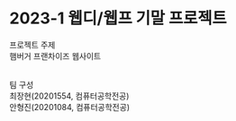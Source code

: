 # 2023-1 웹디/웹프 기말 프로젝트

프로젝트 주제<br>
햄버거 프랜차이즈 웹사이트<br>

<br>
팀 구성<br>
최장현(20201554, 컴퓨터공학전공)<br>
안형진(20201084, 컴퓨터공학전공)<br>

